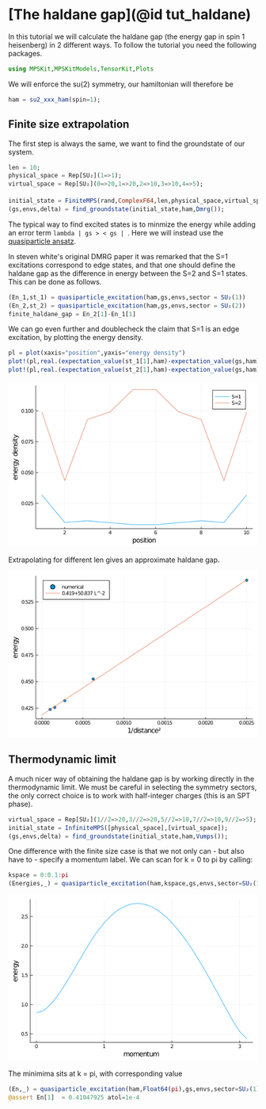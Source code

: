 # [The haldane gap](@id tut_haldane)

In this tutorial we will calculate the haldane gap (the energy gap in spin 1 heisenberg) in 2 different ways. To follow the tutorial you need the following packages.

```julia
using MPSKit,MPSKitModels,TensorKit,Plots
```

We will enforce the su(2) symmetry, our hamiltonian will therefore be

```julia
ham = su2_xxx_ham(spin=1);
```

## Finite size extrapolation

The first step is always the same, we want to find the groundstate of our system.
```julia
len = 10;
physical_space = Rep[SU₂](1=>1);
virtual_space = Rep[SU₂](0=>20,1=>20,2=>10,3=>10,4=>5);

initial_state = FiniteMPS(rand,ComplexF64,len,physical_space,virtual_space);
(gs,envs,delta) = find_groundstate(initial_state,ham,Dmrg());
```

The typical way to find excited states is to minmize the energy while adding an error term ``lambda | gs > < gs | ``. Here we will instead use the [quasiparticle ansatz](https://journals.aps.org/prl/abstract/10.1103/PhysRevLett.111.080401).

In steven white's original DMRG paper it was remarked that the S=1 excitations correspond to edge states, and that one should define the haldane gap as the difference in energy between the S=2 and S=1 states. This can be done as follows.

```julia
(En_1,st_1) = quasiparticle_excitation(ham,gs,envs,sector = SU₂(1))
(En_2,st_2) = quasiparticle_excitation(ham,gs,envs,sector = SU₂(2))
finite_haldane_gap = En_2[1]-En_1[1]
```

We can go even further and doublecheck the claim that S=1 is an edge excitation, by plotting the energy density.
```julia
pl = plot(xaxis="position",yaxis="energy density")
plot!(pl,real.(expectation_value(st_1[1],ham)-expectation_value(gs,ham)),label = "S=1")
plot!(pl,real.(expectation_value(st_2[1],ham)-expectation_value(gs,ham)),label = "S=2")
```
![](haldane_edge.png)

Extrapolating for different len gives an approximate haldane gap.

![](haldane_finite.png)

## Thermodynamic limit

A much nicer way of obtaining the haldane gap is by working directly in the thermodynamic limit. We must be careful in selecting the symmetry sectors, the only correct choice is to work with half-integer charges (this is an SPT phase).

```julia
virtual_space = Rep[SU₂](1//2=>20,3//2=>20,5//2=>10,7//2=>10,9//2=>5); # this is bond dimension 300!
initial_state = InfiniteMPS([physical_space],[virtual_space]);
(gs,envs,delta) = find_groundstate(initial_state,ham,Vumps());
```

One difference with the finite size case is that we not only can - but also have to - specify a momentum label. We can scan for k = 0 to pi by calling:

```julia
kspace = 0:0.1:pi
(Energies,_) = quasiparticle_excitation(ham,kspace,gs,envs,sector=SU₂(1));
```
![](haldane_dispersion.png)

The minimima sits at k = pi, with corresponding value

```julia
(En,_) = quasiparticle_excitation(ham,Float64(pi),gs,envs,sector=SU₂(1));
@assert En[1]  ≈ 0.41047925 atol=1e-4
```
